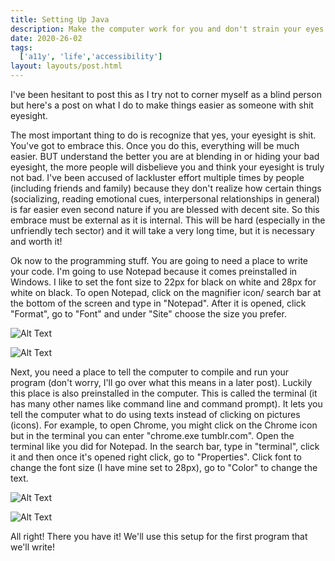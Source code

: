 ```yaml
---
title: Setting Up Java
description: Make the computer work for you and don't strain your eyes
date: 2020-26-02
tags:
  ['a11y', 'life','accessibility']
layout: layouts/post.html
---
```


I've been hesitant to post this as I try not to corner myself as a blind person but here's a post on what I do to make things easier as someone with shit eyesight. 

The most important thing to do is recognize that yes, your eyesight is shit. You've got to embrace this. Once you do this, everything will be much easier. BUT understand the better you are at blending in or hiding your bad eyesight, the more people will disbelieve you and think your eyesight is truly not bad. I've been accused of lackluster effort multiple times by people (including friends and family) because they don't realize how certain things (socializing, reading emotional cues, interpersonal relationships in general) is far easier even second nature if you are blessed with decent site. So this embrace must be external as it is internal. This will be hard (especially in the unfriendly tech sector) and it will take a very long time, but it is necessary and worth it!

Ok now to the programming stuff. You are going to need a place to write your code. I'm going to use Notepad because it comes preinstalled in Windows. I like to set the font size to 22px for black on white and 28px for white on black. To open Notepad, click on the magnifier icon/ search bar at the bottom of the screen and type in "Notepad". After it is opened, click "Format", go to "Font" and under "Site" choose the size you prefer.

![Alt Text](https://dev-to-uploads.s3.amazonaws.com/i/zi80xksd8jce6g7yxars.png)

![Alt Text](https://dev-to-uploads.s3.amazonaws.com/i/7j6jc15jyqk8rgd6ysq6.png)

Next, you need a place to tell the computer to compile and run your program (don't worry, I'll go over what this means in a later post). Luckily this place is also preinstalled in the computer. This is called the terminal (it has many other names like command line and command prompt). It lets you tell the computer what to do using texts instead of clicking on pictures (icons). For example, to open Chrome, you might click on the Chrome icon but in the terminal you can enter "chrome.exe tumblr.com". Open the terminal like you did for Notepad. In the search bar, type in "terminal", click it and then once it's opened right click, go to "Properties". Click font to change the font size (I have mine set to 28px), go to "Color" to change the text.

![Alt Text](https://dev-to-uploads.s3.amazonaws.com/i/fielqt6jz43iz9tabh4k.png)

![Alt Text](https://dev-to-uploads.s3.amazonaws.com/i/varkbmnpqioxextszisc.png)

All right! There you have it! We'll use this setup for the first program that we'll write!